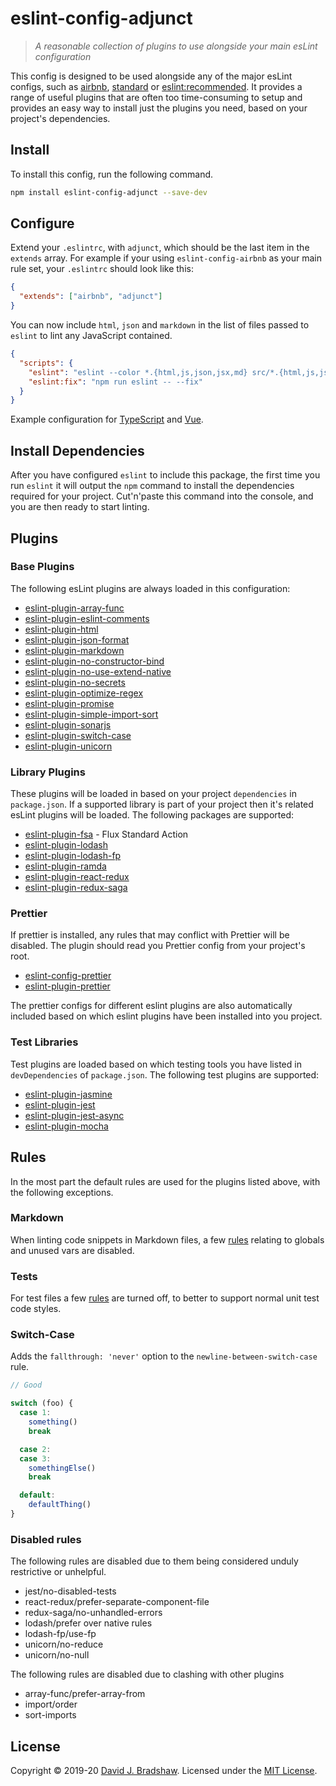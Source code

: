 # eslint-config-adjunct

> _A reasonable collection of *plugins* to use alongside your main esLint configuration_

This config is designed to be used alongside any of the major esLint configs, such as [airbnb](https://github.com/airbnb/javascript), [standard](https://github.com/standard/eslint-config-standard) or [eslint:recommended](https://eslint.org/docs/rules/). It provides a range of useful plugins that are often too time-consuming to setup and provides an easy way to install just the plugins you need, based on your project's dependencies.

## Install

To install this config, run the following command.

```sh
npm install eslint-config-adjunct --save-dev
```

## Configure

Extend your `.eslintrc`, with `adjunct`, which should be the last item in the `extends` array. For example if your using `eslint-config-airbnb` as your main rule set, your `.eslintrc` should look like this:

```json
{
  "extends": ["airbnb", "adjunct"]
}
```

You can now include `html`, `json` and `markdown` in the list of files passed to `eslint` to lint any JavaScript contained.

```json
{
  "scripts": {
    "eslint": "eslint --color *.{html,js,json,jsx,md} src/*.{html,js,json,jsx,md}",
    "eslint:fix": "npm run eslint -- --fix"
  }
}
```

Example configuration for [TypeScript](https://github.com/davidjbradshaw/eslint-config-adjunct/blob/master/docs/typescript.md) and [Vue](https://github.com/davidjbradshaw/eslint-config-adjunct/blob/master/docs/vue.md).

## Install Dependencies

After you have configured `eslint` to include this package, the first time you run `eslint` it will output the `npm` command to install the dependencies required for your project. Cut'n'paste this command into the console, and you are then ready to start linting.

## Plugins

### Base Plugins

The following esLint plugins are always loaded in this configuration:

- [eslint-plugin-array-func](https://github.com/freaktechnik/eslint-plugin-array-func)
- [eslint-plugin-eslint-comments](https://github.com/mysticatea/eslint-plugin-eslint-comments)
- [eslint-plugin-html](https://github.com/BenoitZugmeyer/eslint-plugin-html)
- [eslint-plugin-json-format](https://github.com/Bkucera/eslint-plugin-json-format)
- [eslint-plugin-markdown](https://github.com/eslint/eslint-plugin-markdown)
- [eslint-plugin-no-constructor-bind](https://github.com/markalfred/eslint-plugin-no-constructor-bind)
- [eslint-plugin-no-use-extend-native](https://github.com/dustinspecker/eslint-plugin-no-use-extend-native)
- [eslint-plugin-no-secrets](https://github.com/nickdeis/eslint-plugin-no-secrets)
- [eslint-plugin-optimize-regex](https://github.com/BrainMaestro/eslint-plugin-optimize-regex)
- [eslint-plugin-promise](https://github.com/xjamundx/eslint-plugin-promise)
- [eslint-plugin-simple-import-sort](https://github.com/lydell/eslint-plugin-simple-import-sort)
- [eslint-plugin-sonarjs](https://github.com/SonarSource/eslint-plugin-sonarjs)
- [eslint-plugin-switch-case](https://github.com/lukeapage/eslint-plugin-switch-case)
- [eslint-plugin-unicorn](https://github.com/sindresorhus/eslint-plugin-unicorn)

### Library Plugins

These plugins will be loaded in based on your project `dependencies` in `package.json`. If a supported library is part of your project then it's related esLint plugins will be loaded. The following packages are supported:

- [eslint-plugin-fsa](https://github.com/joseph-galindo/eslint-plugin-fsa) - Flux Standard Action
- [eslint-plugin-lodash](https://github.com/wix/eslint-plugin-lodash)
- [eslint-plugin-lodash-fp](https://github.com/jfmengels/eslint-plugin-lodash-fp)
- [eslint-plugin-ramda](https://github.com/ramda/eslint-plugin-ramda)
- [eslint-plugin-react-redux](https://github.com/DianaSuvorova/eslint-plugin-react-redux#readme)
- [eslint-plugin-redux-saga](https://github.com/pke/eslint-plugin-redux-saga)

### Prettier

If prettier is installed, any rules that may conflict with Prettier will be disabled. The plugin should read you Prettier config from your project's root.

- [eslint-config-prettier](https://github.com/prettier/eslint-config-prettier)
- [eslint-plugin-prettier](https://github.com/prettier/eslint-plugin-prettier)

The prettier configs for different eslint plugins are also automatically included based on which eslint plugins have been installed into you project.

### Test Libraries

Test plugins are loaded based on which testing tools you have listed in `devDependencies` of `package.json`. The following test plugins are supported:

- [eslint-plugin-jasmine](https://github.com/tlvince/eslint-plugin-jasmine)
- [eslint-plugin-jest](https://github.com/jest-community/eslint-plugin-jest)
- [eslint-plugin-jest-async](https://www.npmjs.com/package/eslint-plugin-jest-async)
- [eslint-plugin-mocha](https://github.com/lo1tuma/eslint-plugin-mocha)

## Rules

In the most part the default rules are used for the plugins listed above, with the following exceptions.

### Markdown

When linting code snippets in Markdown files, a few [rules](https://github.com/davidjbradshaw/eslint-config-adjunct/blob/master/rules/markdown.js#L3) relating to globals and unused vars are disabled.

### Tests

For test files a few [rules](https://github.com/davidjbradshaw/eslint-config-adjunct/blob/master/rules/test-overrides.js) are turned off, to better to support normal unit test code styles.

### Switch-Case

Adds the `fallthrough: 'never'` option to the `newline-between-switch-case` rule.

```js
// Good

switch (foo) {
  case 1:
    something()
    break

  case 2:
  case 3:
    somethingElse()
    break

  default:
    defaultThing()
}
```

### Disabled rules

The following rules are disabled due to them being considered unduly restrictive or unhelpful.

- jest/no-disabled-tests
- react-redux/prefer-separate-component-file
- redux-saga/no-unhandled-errors
- lodash/prefer over native rules
- lodash-fp/use-fp
- unicorn/no-reduce
- unicorn/no-null

The following rules are disabled due to clashing with other plugins

- array-func/prefer-array-from
- import/order
- sort-imports

## License

Copyright &copy; 2019-20 [David J. Bradshaw](https://github.com/davidjbradshaw).
Licensed under the [MIT License](LICENSE).

